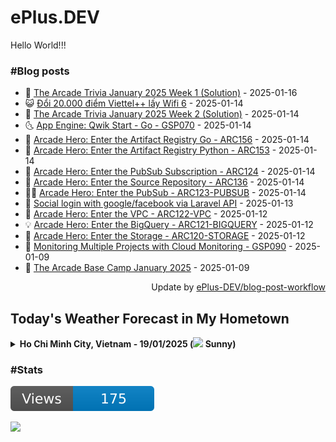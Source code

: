 # ePlus.DEV

Hello World!!!

### #Blog posts

- 🧰 [The Arcade Trivia January 2025 Week 1  &lpar;Solution&rpar;](https://eplus.dev/the-arcade-trivia-january-2025-week-1-solution) - 2025-01-16 
- 😺 [Đổi 20.000 điểm Viettel++ lấy Wifi 6](https://eplus.dev/doi-20000-diem-viettel-lay-wifi-6) - 2025-01-14 
- 🗽 [The Arcade Trivia January 2025 Week 2 &lpar;Solution&rpar;](https://eplus.dev/the-arcade-trivia-january-2025-week-2-solution) - 2025-01-14 
- 🌜 [App Engine: Qwik Start - Go - GSP070](https://eplus.dev/app-engine-qwik-start-go-gsp070) - 2025-01-14 
- 📝 [Arcade Hero: Enter the Artifact Registry Go - ARC156](https://eplus.dev/arcade-hero-enter-the-artifact-registry-go-arc156) - 2025-01-14 
- 🚀 [Arcade Hero: Enter the Artifact Registry Python - ARC153](https://eplus.dev/arcade-hero-enter-the-artifact-registry-python-arc153) - 2025-01-14 
- 💼 [Arcade Hero: Enter the PubSub Subscription - ARC124](https://eplus.dev/arcade-hero-enter-the-pubsub-subscription-arc124) - 2025-01-14 
- 🦣 [Arcade Hero: Enter the Source Repository - ARC136](https://eplus.dev/arcade-hero-enter-the-source-repository-arc136) - 2025-01-14 
- 👨‍🏫 [Arcade Hero: Enter the PubSub - ARC123-PUBSUB](https://eplus.dev/arcade-hero-enter-the-pubsub-arc123-pubsub) - 2025-01-14 
- 🔭 [Social login with google/facebook via Laravel API](https://eplus.dev/social-login-with-googlefacebook-via-laravel-api) - 2025-01-13 
- 🤡 [Arcade Hero: Enter the VPC - ARC122-VPC](https://eplus.dev/arcade-hero-enter-the-vpc-arc122-vpc) - 2025-01-12 
- 💡 [Arcade Hero: Enter the BigQuery - ARC121-BIGQUERY](https://eplus.dev/arcade-hero-enter-the-bigquery-arc121-bigquery) - 2025-01-12 
- 🦣 [Arcade Hero: Enter the Storage - ARC120-STORAGE](https://eplus.dev/arcade-hero-enter-the-storage-arc120-storage) - 2025-01-12 
- 💪 [Monitoring Multiple Projects with Cloud Monitoring - GSP090](https://eplus.dev/monitoring-multiple-projects-with-cloud-monitoring-gsp090) - 2025-01-09 
- 🤡 [The Arcade Base Camp January 2025](https://eplus.dev/the-arcade-base-camp-january-2025) - 2025-01-09 


<div align="right">
    Update by <a target="_blank" href="https://github.com/ePlus-DEV/blog-post-workflow">ePlus-DEV/blog-post-workflow</a>
</div>


## Today's Weather Forecast in My Hometown



<details>
    <summary><b>Ho Chi Minh City, Vietnam - 19/01/2025 (<img src="https://cdn.weatherapi.com/weather/64x64/day/113.png" width="25" /> Sunny)</b>
    </summary>

    
<table>
    <tr>
        <th>Hour</th>
        <td>00:00</td><td>01:00</td><td>02:00</td><td>03:00</td><td>04:00</td><td>05:00</td><td>06:00</td><td>07:00</td><td>08:00</td><td>09:00</td><td>10:00</td><td>11:00</td><td>12:00</td><td>13:00</td><td>14:00</td><td>15:00</td><td>16:00</td><td>17:00</td><td>18:00</td><td>19:00</td><td>20:00</td><td>21:00</td><td>22:00</td><td>23:00</td>
    </tr>
    <tr>
        <th>Weather</th>
        <td><img src="https://cdn.weatherapi.com/weather/64x64/night/113.png"></img></td><td><img src="https://cdn.weatherapi.com/weather/64x64/night/113.png"></img></td><td><img src="https://cdn.weatherapi.com/weather/64x64/night/113.png"></img></td><td><img src="https://cdn.weatherapi.com/weather/64x64/night/113.png"></img></td><td><img src="https://cdn.weatherapi.com/weather/64x64/night/113.png"></img></td><td><img src="https://cdn.weatherapi.com/weather/64x64/night/113.png"></img></td><td><img src="https://cdn.weatherapi.com/weather/64x64/night/113.png"></img></td><td><img src="https://cdn.weatherapi.com/weather/64x64/day/113.png"></img></td><td><img src="https://cdn.weatherapi.com/weather/64x64/day/113.png"></img></td><td><img src="https://cdn.weatherapi.com/weather/64x64/day/113.png"></img></td><td><img src="https://cdn.weatherapi.com/weather/64x64/day/113.png"></img></td><td><img src="https://cdn.weatherapi.com/weather/64x64/day/143.png"></img></td><td><img src="https://cdn.weatherapi.com/weather/64x64/day/116.png"></img></td><td><img src="https://cdn.weatherapi.com/weather/64x64/day/116.png"></img></td><td><img src="https://cdn.weatherapi.com/weather/64x64/day/116.png"></img></td><td><img src="https://cdn.weatherapi.com/weather/64x64/day/116.png"></img></td><td><img src="https://cdn.weatherapi.com/weather/64x64/day/116.png"></img></td><td><img src="https://cdn.weatherapi.com/weather/64x64/day/116.png"></img></td><td><img src="https://cdn.weatherapi.com/weather/64x64/night/116.png"></img></td><td><img src="https://cdn.weatherapi.com/weather/64x64/night/116.png"></img></td><td><img src="https://cdn.weatherapi.com/weather/64x64/night/113.png"></img></td><td><img src="https://cdn.weatherapi.com/weather/64x64/night/113.png"></img></td><td><img src="https://cdn.weatherapi.com/weather/64x64/night/113.png"></img></td><td><img src="https://cdn.weatherapi.com/weather/64x64/night/113.png"></img></td>
    </tr>
    <tr>
        <th>Condition</th>
        <td width="200px">Clear </td><td width="200px">Clear </td><td width="200px">Clear </td><td width="200px">Clear </td><td width="200px">Clear </td><td width="200px">Clear </td><td width="200px">Clear </td><td width="200px">Sunny</td><td width="200px">Sunny</td><td width="200px">Sunny</td><td width="200px">Sunny</td><td width="200px">Mist</td><td width="200px">Partly Cloudy </td><td width="200px">Partly Cloudy </td><td width="200px">Partly Cloudy </td><td width="200px">Partly Cloudy </td><td width="200px">Partly Cloudy </td><td width="200px">Partly Cloudy </td><td width="200px">Partly Cloudy </td><td width="200px">Partly Cloudy </td><td width="200px">Clear </td><td width="200px">Clear </td><td width="200px">Clear </td><td width="200px">Clear </td>
    </tr>
    <tr>
        <th>Temperature</th>
        <td>24.5 °C</td><td>24.3 °C</td><td>24.1 °C</td><td>23.9 °C</td><td>23.6 °C</td><td>23.3 °C</td><td>23.1 °C</td><td>23.8 °C</td><td>25.7 °C</td><td>28.1 °C</td><td>30 °C</td><td>31.3 °C</td><td>33.1 °C</td><td>33.9 °C</td><td>34.4 °C</td><td>34.7 °C</td><td>33.8 °C</td><td>30.4 °C</td><td>27.1 °C</td><td>26.2 °C</td><td>25.3 °C</td><td>25 °C</td><td>24.7 °C</td><td>24.5 °C</td>
    </tr>
    <tr>
        <th>Wind</th>
        <td>7.2 kph</td><td>7.6 kph</td><td>7.2 kph</td><td>7.2 kph</td><td>6.1 kph</td><td>5.4 kph</td><td>4 kph</td><td>2.9 kph</td><td>2.5 kph</td><td>3.2 kph</td><td>4 kph</td><td>3.6 kph</td><td>4 kph</td><td>5 kph</td><td>4.7 kph</td><td>3.2 kph</td><td>6.8 kph</td><td>16.2 kph</td><td>16.2 kph</td><td>15.1 kph</td><td>14 kph</td><td>14.4 kph</td><td>14.8 kph</td><td>10.4 kph</td>
    </tr>
</table>


<div align="right">
    Updated at: 2025-01-19T05:15:13Z - by <a target="_blank"
        href="https://github.com/ePlus-DEV/weather-forecast">ePlus-DEV/weather-forecast</a>
</div>
</details>


### #Stats

[![Image of counter](https://github.com/ePlus-DEV/view-counter/blob/main/svg/685088620/badge.svg)](https://github.com/ePlus-DEV/view-counter/blob/main/readme/685088620/week.md)

![](https://komarev.com/ghpvc/?username=ePlus-DEV&style=for-the-badge)
